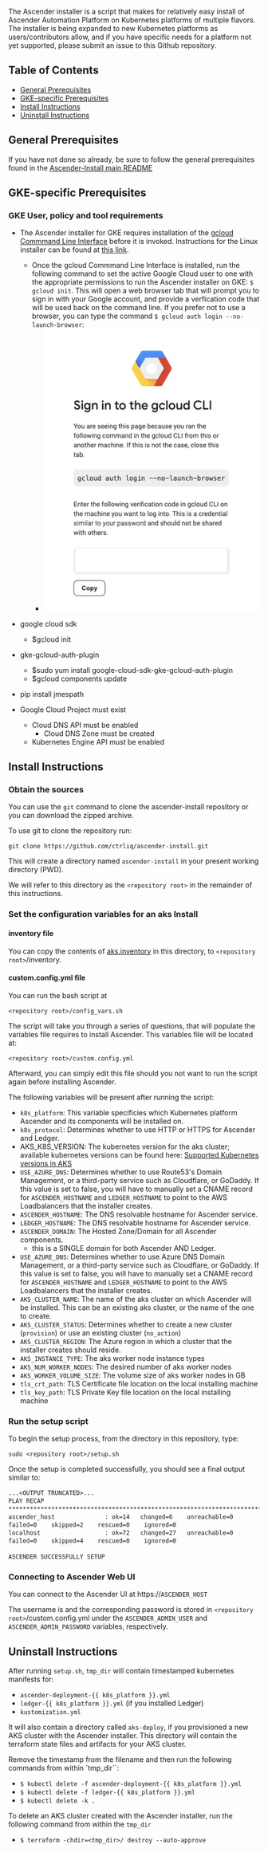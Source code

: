 The Ascender installer is a script that makes for relatively easy
install of Ascender Automation Platform on Kubernetes platforms of
multiple flavors. The installer is being expanded to new Kubernetes
platforms as users/contributors allow, and if you have specific needs
for a platform not yet supported, please submit an issue to this
Github repository.

## Table of Contents

- [General Prerequisites](#general-prerequisites)
- [GKE-specific Prerequisites](#gke-specific-prerequisites)
- [Install Instructions](#install-instructions)
- [Uninstall Instructions](#uninstall-instructions)

## General Prerequisites

If you have not done so already, be sure to follow the general
prerequisites found in the [Ascender-Install main
README](../../README.md#general-prerequisites)

## GKE-specific Prerequisites

### GKE User, policy and tool requirements
- The Ascender installer for GKE requires installation of the [gcloud Commmand Line Interface](https://cloud.google.com/cli) before it is invoked. Instructions for the Linux installer can be found at [this link](https://cloud.google.com/sdk/docs/install#rpm).
  - Once the gcloud Commmand Line Interface is installed, run the following command to set the active Google Cloud user to one with the appropriate permissions to run the Ascender installer on GKE: `$ gcloud init`. This will open a web browser tab that will prompt you to sign in with your Google account, and provide a verfication code that will be used back on the command line. If you prefer not to use a browser, you can type the command `$ gcloud auth login --no-launch-browser`:
    - ![gcloud cli signin](./images/gcloud_cli_signin.jpg)

- google cloud sdk
  - $gcloud init
- gke-gcloud-auth-plugin
  - $sudo yum install google-cloud-sdk-gke-gcloud-auth-plugin
  - $gcloud components update
- pip install jmespath
- Google Cloud Project must exist
  - Cloud DNS API must be enabled
    - Cloud DNS Zone must be created
  - Kubernetes Engine API must be enabled


## Install Instructions

### Obtain the sources

You can use the `git` command to clone the ascender-install repository or you can download the zipped archive. 

To use git to clone the repository run:

```
git clone https://github.com/ctrliq/ascender-install.git
```
This will create a directory named `ascender-install` in your present working directory (PWD).

We will refer to this directory as the `<repository root>` in the remainder of this instructions.

### Set the configuration variables for an aks Install

#### inventory file

You can copy the contents of [aks.inventory](./aks.inventory) in this directory, to `<repository root>`/inventory.

#### custom.config.yml file

You can run the bash script at 

```
<repository root>/config_vars.sh
```

The script will take you through a series of questions, that will populate the variables file requires to install Ascender. This variables file will be located at:

```
<repository root>/custom.config.yml
```

Afterward, you can simply edit this file should you not want to run the script again before installing Ascender.

The following variables will be present after running the script:

- `k8s_platform`: This variable specificies which Kubernetes platform Ascender and its components will be installed on.
- `k8s_protocol`: Determines whether to use HTTP or HTTPS for Ascender and Ledger.
- AKS_K8S_VERSION: The kubernetes version for the aks cluster; available kubernetes versions can be found here: [Supported Kubernetes versions in AKS](https://learn.microsoft.com/en-us/azure/aks/supported-kubernetes-versions?tabs=azure-cli)
- `USE_AZURE_DNS`: Determines whether to use Route53's Domain Management, or a third-party service such as Cloudflare, or GoDaddy. If this value is set to false, you will have to manually set a CNAME record for `ASCENDER_HOSTNAME` and `LEDGER_HOSTNAME` to point to the AWS Loadbalancers that the installer creates.
- `ASCENDER_HOSTNAME`: The DNS resolvable hostname for Ascender service.
- `LEDGER_HOSTNAME`: The DNS resolvable hostname for Ascender service.
- `ASCENDER_DOMAIN`: The Hosted Zone/Domain for all Ascender components. 
  - this is a SINGLE domain for both Ascender AND Ledger.
- `USE_AZURE_DNS`: Determines whether to use Azure DNS Domain Management, or a third-party service such as Cloudflare, or GoDaddy. If this value is set to false, you will have to manually set a CNAME record for `ASCENDER_HOSTNAME` and `LEDGER_HOSTNAME` to point to the AWS Loadbalancers that the installer creates.
- `AKS_CLUSTER_NAME`: The name of the aks cluster on which Ascender will be installed. This can be an existing aks cluster, or the name of the one to create.
- `AKS_CLUSTER_STATUS`: Determines whether to create a new cluster (`provision`) or use an existing cluster (`no_action`)
- `AKS_CLUSTER_REGION`: The Azure region in which a cluster that the installer creates should reside. 
- `AKS_INSTANCE_TYPE`: The aks worker node instance types
- `AKS_NUM_WORKER_NODES`: The desired number of aks worker nodes
- `AKS_WORKER_VOLUME_SIZE`: The volume size of aks worker nodes in GB
- `tls_crt_path`: TLS Certificate file location on the local installing machine
- `tls_key_path`: TLS Private Key file location on the local installing machine

### Run the setup script

To begin the setup process, from the <repository root> directory in this repository, type:

```
sudo <repository root>/setup.sh
```

Once the setup is completed successfully, you should see a final output similar to:

```
...<OUTPUT TRUNCATED>...
PLAY RECAP *************************************************************************************************************************
ascender_host              : ok=14   changed=6    unreachable=0    failed=0    skipped=2    rescued=0    ignored=0
localhost                  : ok=72   changed=27   unreachable=0    failed=0    skipped=4    rescued=0    ignored=0

ASCENDER SUCCESSFULLY SETUP
```


### Connecting to Ascender Web UI

You can connect to the Ascender UI at https://`ASCENDER_HOST`

The username is and the corresponding password is stored in `<repository root>`/custom.config.yml under the `ASCENDER_ADMIN_USER` and `ASCENDER_ADMIN_PASSWORD` variables, respectively.


## Uninstall Instructions

After running `setup.sh`, `tmp_dir` will contain timestamped kubernetes manifests for:

- `ascender-deployment-{{ k8s_platform }}.yml`
- `ledger-{{ k8s_platform }}.yml` (if you installed Ledger)
- `kustomization.yml`

It will also contain a directory called `aks-deploy`, if you provisioned a new AKS cluster with the Ascender installer. This directory will contain the terraform state files and artifacts for your AKS cluster.

Remove the timestamp from the filename and then run the following
commands from within `tmp_dir``:

- `$ kubectl delete -f ascender-deployment-{{ k8s_platform }}.yml`
- `$ kubectl delete -f ledger-{{ k8s_platform }}.yml`
- `$ kubectl delete -k .`

To delete an AKS cluster created with the Ascender installer, run the following command from within the `tmp_dir`

- `$ terraform -chdir=<tmp_dir>/ destroy --auto-approve`